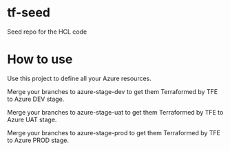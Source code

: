 # tf-seed
Seed repo for the HCL code

# How to use
Use this project to define all your Azure resources. 

Merge your branches to azure-stage-dev to get them Terraformed by TFE to Azure DEV stage.

Merge your branches to azure-stage-uat to get them Terraformed by TFE to Azure UAT stage.

Merge your branches to azure-stage-prod to get them Terraformed by TFE to Azure PROD stage.

